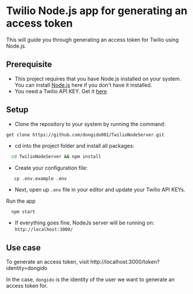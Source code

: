 # Twilio Node.js app for generating an access token
This will guide you through generating an access token for Twilio using Node.js.
## Prerequisite

- This project requires that you have Node.js installed on your system. You can install [Node.js](https://nodejs.org/) here if you don't have it installed.
- You need a Twilio API KEY. Get it [here](https://twilio.com/)

## Setup

- Clone the repository to your system by running the command:

```sh
get clone https://github.com/dongido001/TwilioNodeServer.git
```

- cd into the project folder and install all packages:

```sh
  cd TwilioNodeServer && npm install
```

- Create your configuration file:

```
   cp .env.example .env
```

- Next, open up `.env` file in your editor and update your Twilio API KEYs.

Run the app
```
  npm start
```

- If everything goes fine, NodeJs server will be running on: `http://localhost:3000/`

## Use case

To generate an access token, visit http://localhost:3000/token?identity=dongido

In the case, `dongido` is the identity of the user we want to generate an access token for.
